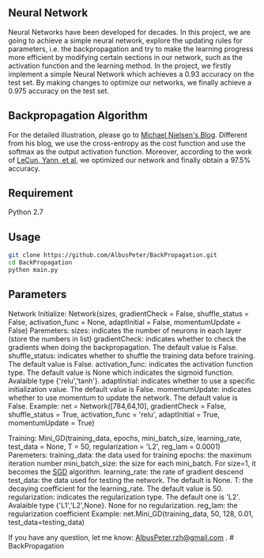 Neural Network
---
Neural Networks have been developed for decades. In this project, we are
going to achieve a simple neural network, explore the updating rules for parameters,
i.e. the backpropagation and try to make the learning progress more efficient by
modifying certain sections in our network, such as the activation function and the
learning method. In the project, we firstly implement a simple Neural Network
which achieves a 0.93 accuracy on the test set. By making changes to optimize our
networks, we finally achieve a 0.975 accuracy on the test set.

Backpropagation Algorithm
---
For the detailed illustration, please go to [Michael Nielsen's Blog](http://neuralnetworksanddeeplearning.com/index.html).
Different from his blog, we use the cross-entropy as the cost function and use the softmax as the output activation function. Moreover, according to the work of [LeCun, Yann, et al](https://link.springer.com/chapter/10.1007/3-540-49430-8_2), we optimized our network and finally obtain a 97.5% accuracy.


Requirement
---

Python 2.7


Usage
-----------
```sh
git clone https://github.com/AlbusPeter/BackPropagation.git
cd BackPropagation
python main.py
```

Parameters
----
Network Initialize:
	Network(sizes, gradientCheck = False, shuffle_status = False, activation_func = None, adaptInitial = False, momentumUpdate = False)
	Paremeters:
		sizes: indicates the number of neurons in each layer (store the numbers in list)
		gradientCheck: indicates whether to check the gradients when doing the backpropagation. The default value is False.
		shuffle_status: indicates whether to shuffle the training data before training. The default value is False.
		activation_func: indicates the activation function type. The default value is None which indicates the sigmoid function. Avalaible type {'relu','tanh'}.
		adaptInitial: indicates whether to use a specific initialization value. The default value is False.
		momentumUpdate: indicates whether to use momentum to update the network. The default value is False.
	Example:
	net = Network([784,64,10], gradientCheck = False, shuffle_status = True, activation_func = 'relu', adaptInitial = True, momentumUpdate = True)

Training:
	Mini_GD(training_data, epochs, mini_batch_size, learning_rate, test_data = None, T = 50, regularization = 'L2', reg_lam = 0.0001)
	Paremeters:
		training_data: the data used for training
		epochs: the maximum iteration number
		mini_batch_size: the size for each mini_batch. For size=1, it becomes the [SGD](https://en.wikipedia.org/wiki/Stochastic_gradient_descent) algorithm.
		learning_rate: the rate of gradient descend
		test_data: the data used for testing the network. The default is None.
		T: the decaying coefficient for the learning_rate. The default value is 50.
		regularization: indicates the regularization type. The default one is 'L2'. Avalaible type {'L1','L2',None}. None for no regularization.
		reg_lam: the regularization coefficient
	Example:
	net.Mini_GD(training_data, 50, 128, 0.01, test_data=testing_data)


If you have any question, let me know: AlbusPeter.rzh@gmail.com .
		# BackPropagation
